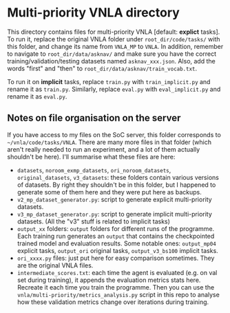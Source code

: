 # Multi-priority VNLA directory

This directory contains files for multi-priority VNLA [default: **explict** tasks]. To run it, replace the original VNLA folder under `root_dir/code/tasks/` with this folder, and change its name from `VNLA_MP` to `VNLA`. In addition, remember to navigate to `root_dir/data/asknav/` and make sure you have the correct training/validation/testing datasets named `asknav_xxx.json`. Also, add the words "first" and "then" to `root_dir/data/asknav/train_vocab.txt`.

To run it on **implicit** tasks, replace `train.py` with `train_implicit.py` and rename it as `train.py`. Similarly, replace `eval.py` with `eval_implicit.py` and rename it as `eval.py`.

## Notes on file organisation on the server
If you have access to my files on the SoC server, this folder corresponds to `~/vnla/code/tasks/VNLA`. There are many more files in that folder (which aren't really needed to run an experiment, and a lot of them actually shouldn't be here). I'll summarise what these files are here:
- `datasets`, `noroom_exmp_datasets`, `ori_noroom_datasets`, `original_datasets`, `v3_datasets`: these folders contain various versions of datasets. By right they shouldn't be in this folder, but I happened to generate some of them here and they were put here as backups.
- `v2_mp_dataset_generator.py`: script to generate explicit multi-priority datasets.
- `v3_mp_dataset_generator.py`: script to generate implicit multi-priority datasets. (All the "v3" stuff is related to implicit tasks)
- `output_xx` folders: `output` folders for different runs of the programme. Each training run generates an `output` that contains the checkpointed trained model and evaluation results. Some notable ones: `output_mp04` explicit tasks, `output_ori` original tasks, `output_v3_bs100` implicit tasks.
- `ori_xxxx.py` files: just put here for easy comparison sometimes. They are the original VNLA files. 
- `intermediate_scores.txt`: each time the agent is evaluated (e.g. on val set during training), it appends the evaluation metrics stats here. Recreate it each time you train the programme. Then you can use the `vnla/multi-priority/metrics_analysis.py` script in this repo to analyse how these validation metrics change over iterations during training.